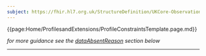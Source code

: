```yaml
---
subject: https://fhir.hl7.org.uk/StructureDefinition/UKCore-Observation-Lab
---
```


{{page:Home/ProfilesandExtensions/ProfileConstraintsTemplate.page.md}}

*for more guidance see the <a href="#dataAbsentReason">dataAbsentReason</a> section below*

---